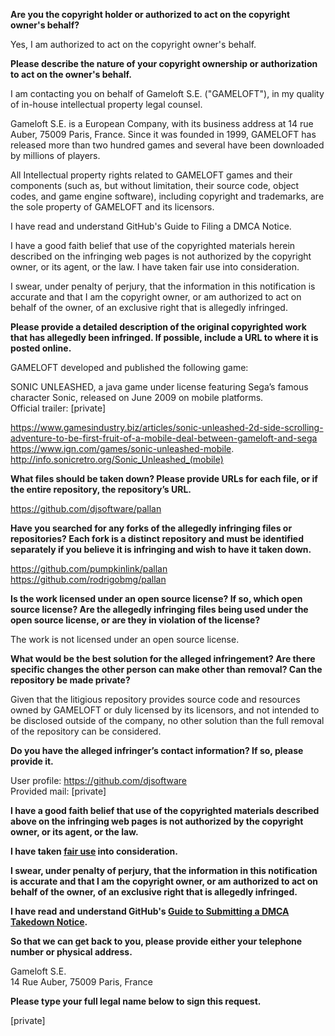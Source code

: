 **Are you the copyright holder or authorized to act on the copyright owner's behalf?**

Yes, I am authorized to act on the copyright owner's behalf.

**Please describe the nature of your copyright ownership or authorization to act on the owner's behalf.**

I am contacting you on behalf of Gameloft S.E. ("GAMELOFT"), in my quality of in-house intellectual property legal counsel.

Gameloft S.E. is a European Company, with its business address at 14 rue Auber, 75009 Paris, France. Since it was founded in 1999, GAMELOFT has released more than two hundred games and several have been downloaded by millions of players.

All Intellectual property rights related to GAMELOFT games and their components (such as, but without limitation, their source code, object codes, and game engine software), including copyright and trademarks, are the sole property of GAMELOFT and its licensors.

I have read and understand GitHub's Guide to Filing a DMCA Notice.

I have a good faith belief that use of the copyrighted materials herein described on the infringing web pages is not authorized by the copyright owner, or its agent, or the law. I have taken fair use into consideration.

I swear, under penalty of perjury, that the information in this notification is accurate and that I am the copyright owner, or am authorized to act on behalf of the owner, of an exclusive right that is allegedly infringed.

**Please provide a detailed description of the original copyrighted work that has allegedly been infringed. If possible, include a URL to where it is posted online.**

GAMELOFT developed and published the following game:

SONIC UNLEASHED, a java game under license featuring Sega’s famous character Sonic, released on June 2009 on mobile platforms.  
Official trailer: [private]

https://www.gamesindustry.biz/articles/sonic-unleashed-2d-side-scrolling-adventure-to-be-first-fruit-of-a-mobile-deal-between-gameloft-and-sega  
https://www.ign.com/games/sonic-unleashed-mobile.  
http://info.sonicretro.org/Sonic_Unleashed_(mobile)

**What files should be taken down? Please provide URLs for each file, or if the entire repository, the repository’s URL.**

https://github.com/djsoftware/pallan

**Have you searched for any forks of the allegedly infringing files or repositories? Each fork is a distinct repository and must be identified separately if you believe it is infringing and wish to have it taken down.**

https://github.com/pumpkinlink/pallan  
https://github.com/rodrigobmg/pallan

**Is the work licensed under an open source license? If so, which open source license? Are the allegedly infringing files being used under the open source license, or are they in violation of the license?**

The work is not licensed under an open source license.

**What would be the best solution for the alleged infringement? Are there specific changes the other person can make other than removal? Can the repository be made private?**

Given that the litigious repository provides source code and resources owned by GAMELOFT or duly licensed by its licensors, and not intended to be disclosed outside of the company, no other solution than the full removal of the repository can be considered.

**Do you have the alleged infringer’s contact information? If so, please provide it.**

User profile: https://github.com/djsoftware  
Provided mail: [private]

**I have a good faith belief that use of the copyrighted materials described above on the infringing web pages is not authorized by the copyright owner, or its agent, or the law.**

**I have taken <a href="https://www.lumendatabase.org/topics/22">fair use</a> into consideration.**

**I swear, under penalty of perjury, that the information in this notification is accurate and that I am the copyright owner, or am authorized to act on behalf of the owner, of an exclusive right that is allegedly infringed.**

**I have read and understand GitHub's <a href="https://docs.github.com/articles/guide-to-submitting-a-dmca-takedown-notice/">Guide to Submitting a DMCA Takedown Notice</a>.**

**So that we can get back to you, please provide either your telephone number or physical address.**

Gameloft S.E.  
14 Rue Auber, 75009 Paris, France

**Please type your full legal name below to sign this request.**

[private]
